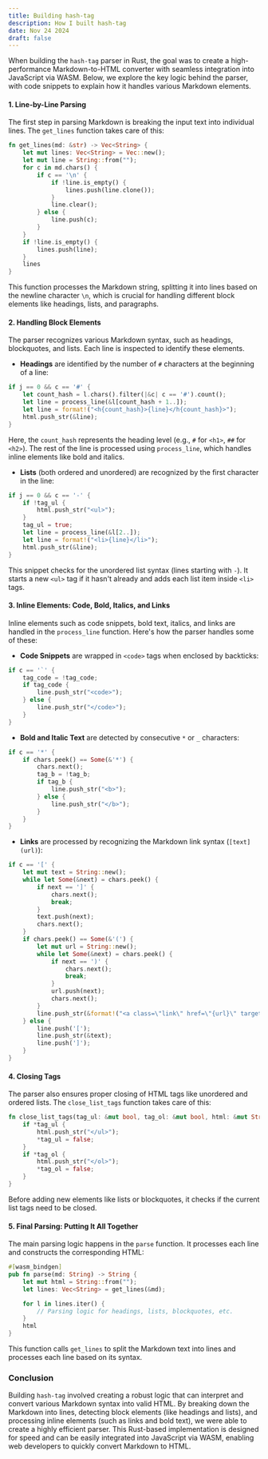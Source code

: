 ```yaml
---
title: Building hash-tag
description: How I built hash-tag
date: Nov 24 2024
draft: false
---
```

When building the `hash-tag` parser in Rust, the goal was to create a high-performance Markdown-to-HTML converter with seamless integration into JavaScript via WASM. Below, we explore the key logic behind the parser, with code snippets to explain how it handles various Markdown elements.

#### 1. **Line-by-Line Parsing**

The first step in parsing Markdown is breaking the input text into individual lines. The `get_lines` function takes care of this:

```rust
fn get_lines(md: &str) -> Vec<String> {
    let mut lines: Vec<String> = Vec::new();
    let mut line = String::from("");
    for c in md.chars() {
        if c == '\n' {
            if !line.is_empty() {
                lines.push(line.clone());
            }
            line.clear();
        } else {
            line.push(c);
        }
    }
    if !line.is_empty() {
        lines.push(line);
    }
    lines
}
```

This function processes the Markdown string, splitting it into lines based on the newline character `\n`, which is crucial for handling different block elements like headings, lists, and paragraphs.

#### 2. **Handling Block Elements**

The parser recognizes various Markdown syntax, such as headings, blockquotes, and lists. Each line is inspected to identify these elements.

- **Headings** are identified by the number of `#` characters at the beginning of a line:

```rust
if j == 0 && c == '#' {
    let count_hash = l.chars().filter(|&c| c == '#').count();
    let line = process_line(&l[count_hash + 1..]);
    let line = format!("<h{count_hash}>{line}</h{count_hash}>");
    html.push_str(&line);
}
```

Here, the `count_hash` represents the heading level (e.g., `#` for `<h1>`, `##` for `<h2>`). The rest of the line is processed using `process_line`, which handles inline elements like bold and italics.

- **Lists** (both ordered and unordered) are recognized by the first character in the line:

```rust
if j == 0 && c == '-' {
    if !tag_ul {
        html.push_str("<ul>");
    }
    tag_ul = true;
    let line = process_line(&l[2..]);
    let line = format!("<li>{line}</li>");
    html.push_str(&line);
}
```

This snippet checks for the unordered list syntax (lines starting with `-`). It starts a new `<ul>` tag if it hasn't already and adds each list item inside `<li>` tags.

#### 3. **Inline Elements: Code, Bold, Italics, and Links**

Inline elements such as code snippets, bold text, italics, and links are handled in the `process_line` function. Here's how the parser handles some of these:

- **Code Snippets** are wrapped in `<code>` tags when enclosed by backticks:

```rust
if c == '`' {
    tag_code = !tag_code;
    if tag_code {
        line.push_str("<code>");
    } else {
        line.push_str("</code>");
    }
}
```

- **Bold and Italic Text** are detected by consecutive `*` or `_` characters:

```rust
if c == '*' {
    if chars.peek() == Some(&'*') {
        chars.next();
        tag_b = !tag_b;
        if tag_b {
            line.push_str("<b>");
        } else {
            line.push_str("</b>");
        }
    }
}
```

- **Links** are processed by recognizing the Markdown link syntax (`[text](url)`):

```rust
if c == '[' {
    let mut text = String::new();
    while let Some(&next) = chars.peek() {
        if next == ']' {
            chars.next();
            break;
        }
        text.push(next);
        chars.next();
    }
    if chars.peek() == Some(&'(') {
        let mut url = String::new();
        while let Some(&next) = chars.peek() {
            if next == ')' {
                chars.next();
                break;
            }
            url.push(next);
            chars.next();
        }
        line.push_str(&format!("<a class=\"link\" href=\"{url}\" target=\"_blank\">{text}</a>"));
    } else {
        line.push('[');
        line.push_str(&text);
        line.push(']');
    }
}
```

#### 4. **Closing Tags**

The parser also ensures proper closing of HTML tags like unordered and ordered lists. The `close_list_tags` function takes care of this:

```rust
fn close_list_tags(tag_ul: &mut bool, tag_ol: &mut bool, html: &mut String) {
    if *tag_ul {
        html.push_str("</ul>");
        *tag_ul = false;
    }
    if *tag_ol {
        html.push_str("</ol>");
        *tag_ol = false;
    }
}
```

Before adding new elements like lists or blockquotes, it checks if the current list tags need to be closed.

#### 5. **Final Parsing: Putting It All Together**

The main parsing logic happens in the `parse` function. It processes each line and constructs the corresponding HTML:

```rust
#[wasm_bindgen]
pub fn parse(md: String) -> String {
    let mut html = String::from("");
    let lines: Vec<String> = get_lines(&md);

    for l in lines.iter() {
        // Parsing logic for headings, lists, blockquotes, etc.
    }
    html
}
```

This function calls `get_lines` to split the Markdown text into lines and processes each line based on its syntax.

### Conclusion

Building `hash-tag` involved creating a robust logic that can interpret and convert various Markdown syntax into valid HTML. By breaking down the Markdown into lines, detecting block elements (like headings and lists), and processing inline elements (such as links and bold text), we were able to create a highly efficient parser. This Rust-based implementation is designed for speed and can be easily integrated into JavaScript via WASM, enabling web developers to quickly convert Markdown to HTML.
